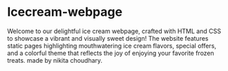 # Icecream-webpage
 Welcome to our delightful ice cream webpage, crafted with HTML and CSS to showcase a vibrant and visually sweet design! The website features static pages highlighting mouthwatering ice cream flavors, special offers, and a colorful theme that reflects the joy of enjoying your favorite frozen treats.
 made by nikita choudhary.

